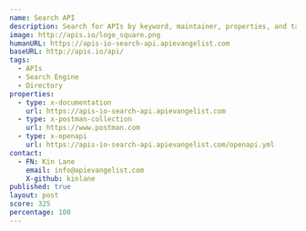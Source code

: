 ```yaml
---
name: Search API
description: Search for APIs by keyword, maintainer, properties, and tags.
image: http://apis.io/logo_square.png
humanURL: https://apis-io-search-api.apievangelist.com
baseURL: http://apis.io/api/
tags:
  - APIs
  - Search Engine
  - Directory
properties:
  - type: x-documentation
    url: https://apis-io-search-api.apievangelist.com
  - type: x-postman-collection
    url: https://www.postman.com
  - type: x-openapi
    url: https://apis-io-search-api.apievangelist.com/openapi.yml
contact:
  - FN: Kin Lane
    email: info@apievangelist.com
    X-github: kinlane
published: true
layout: post
score: 325
percentage: 100
---
```


